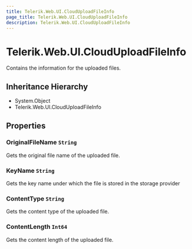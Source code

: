 ```yaml
---
title: Telerik.Web.UI.CloudUploadFileInfo
page_title: Telerik.Web.UI.CloudUploadFileInfo
description: Telerik.Web.UI.CloudUploadFileInfo
---
```


# Telerik.Web.UI.CloudUploadFileInfo

Contains the information for the uploaded files.

## Inheritance Hierarchy

* System.Object
* Telerik.Web.UI.CloudUploadFileInfo

## Properties

###  OriginalFileName `String`

Gets the original file name of the uploaded file.

###  KeyName `String`

Gets the key name under which the file is stored in the storage provider

###  ContentType `String`

Gets the content type of the uploaded file.

###  ContentLength `Int64`

Gets the content length of the uploaded file.

